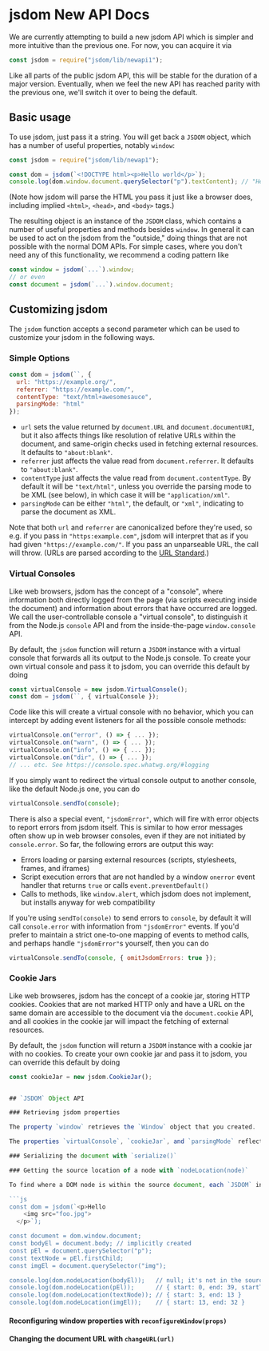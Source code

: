# jsdom New API Docs

We are currently attempting to build a new jsdom API which is simpler and more intuitive than the previous one. For now, you can acquire it via

```js
const jsdom = require("jsdom/lib/newapi1");
```

Like all parts of the public jsdom API, this will be stable for the duration of a major version. Eventually, when we feel the new API has reached parity with the previous one, we'll switch it over to being the default.

## Basic usage

To use jsdom, just pass it a string. You will get back a `JSDOM` object, which has a number of useful properties, notably `window`:

```js
const jsdom = require("jsdom/lib/newap1");

const dom = jsdom(`<!DOCTYPE html><p>Hello world</p>`);
console.log(dom.window.document.querySelector("p").textContent); // "Hello world"
```

(Note how jsdom will parse the HTML you pass it just like a browser does, including implied `<html>`, `<head>`, and `<body>` tags.)

The resulting object is an instance of the `JSDOM` class, which contains a number of useful properties and methods besides `window`. In general it can be used to act on the jsdom from the "outside," doing things that are not possible with the normal DOM APIs. For simple cases, where you don't need any of this functionality, we recommend a coding pattern like

```js
const window = jsdom(`...`).window;
// or even
const document = jsdom(`...`).window.document;
```

## Customizing jsdom

The `jsdom` function accepts a second parameter which can be used to customize your jsdom in the following ways.

### Simple Options

```js
const dom = jsdom(``, {
  url: "https://example.org/",
  referrer: "https://example.com/",
  contentType: "text/html+awesomesauce",
  parsingMode: "html"
});
```

- `url` sets the value returned by `document.URL` and `document.documentURI`, but it also affects things like resolution of relative URLs within the document, and same-origin checks used in fetching external resources. It defaults to `"about:blank"`.
- `referrer` just affects the value read from `document.referrer`. It defaults to `"about:blank"`.
- `contentType` just affects the value read from `document.contentType`. By default it will be `"text/html"`, unless you override the parsing mode to be XML (see below), in which case it will be `"application/xml"`.
- `parsingMode` can be either `"html"`, the default, or `"xml"`, indicating to parse the document as XML.

Note that both `url` and `referrer` are canonicalized before they're used, so e.g. if you pass in `"https:example.com"`, jsdom will interpret that as if you had given `"https://example.com/"`. If you pass an unparseable URL, the call will throw. (URLs are parsed according to the [URL Standard](http://url.spec.whatwg.org/).)

### Virtual Consoles

Like web browsers, jsdom has the concept of a "console", where information both directly logged from the page (via scripts executing inside the document) and information about errors that have occurred are logged. We call the user-controllable console a "virtual console", to distinguish it from the Node.js `console` API and from the inside-the-page `window.console` API.

By default, the `jsdom` function will return a `JSDOM` instance with a virtual console that forwards all its output to the Node.js console. To create your own virtual console and pass it to jsdom, you can override this default by doing

```js
const virtualConsole = new jsdom.VirtualConsole();
const dom = jsdom(``, { virtualConsole });
```

Code like this will create a virtual console with no behavior, which you can intercept by adding event listeners for all the possible console methods:

```js
virtualConsole.on("error", () => { ... });
virtualConsole.on("warn", () => { ... });
virtualConsole.on("info", () => { ... });
virtualConsole.on("dir", () => { ... });
// ... etc. See https://console.spec.whatwg.org/#logging
```

If you simply want to redirect the virtual console output to another console, like the default Node.js one, you can do

```js
virtualConsole.sendTo(console);
```

There is also a special event, `"jsdomError"`, which will fire with error objects to report errors from jsdom itself. This is similar to how error messages often show up in web browser consoles, even if they are not initiated by `console.error`. So far, the following errors are output this way:

- Errors loading or parsing external resources (scripts, stylesheets, frames, and iframes)
- Script execution errors that are not handled by a window `onerror` event handler that returns `true` or calls `event.preventDefault()`
- Calls to methods, like `window.alert`, which jsdom does not implement, but installs anyway for web compatibility

If you're using `sendTo(console)` to send errors to `console`, by default it will call `console.error` with information from `"jsdomError"` events. If you'd prefer to maintain a strict one-to-one mapping of events to method calls, and perhaps handle `"jsdomError"`s yourself, then you can do

```js
virtualConsole.sendTo(console, { omitJsdomErrors: true });
```

### Cookie Jars

Like web browseres, jsdom has the concept of a cookie jar, storing HTTP cookies. Cookies that are not marked HTTP only and have a URL on the same domain  are accessible to the document via the `document.cookie` API, and all cookies in the cookie jar will impact the fetching of external resources.

By default, the `jsdom` function will return a `JSDOM` instance with a cookie jar with no cookies. To create your own cookie jar and pass it to jsdom, you can override this default by doing

```js
const cookieJar = new jsdom.CookieJar();


## `JSDOM` Object API

### Retrieving jsdom properties

The property `window` retrieves the `Window` object that you created.

The properties `virtualConsole`, `cookieJar`, and `parsingMode` reflect the options you pass in, or the defaults if nothing was passed in for those options.

### Serializing the document with `serialize()`

### Getting the source location of a node with `nodeLocation(node)`

To find where a DOM node is within the source document, each `JSDOM` instance provides a `nodeLocation` method that returns the [parse5 location info](https://www.npmjs.com/package/parse5#options-locationinfo) for the node:

```js
const dom = jsdom(`<p>Hello
    <img src="foo.jpg">
  </p>`);

const document = dom.window.document;
const bodyEl = document.body; // implicitly created
const pEl = document.querySelector("p");
const textNode = pEl.firstChild;
const imgEl = document.querySelector("img");

console.log(dom.nodeLocation(bodyEl));   // null; it's not in the source
console.log(dom.nodeLocation(pEl));      // { start: 0, end: 39, startTag: ..., endTag: ... }
console.log(dom.nodeLocation(textNode)); // { start: 3, end: 13 }
console.log(dom.nodeLocation(imgEl));    // { start: 13, end: 32 }
```

#### Reconfiguring window properties with `reconfigureWindow(props)`

#### Changing the document URL with `changeURL(url)`
